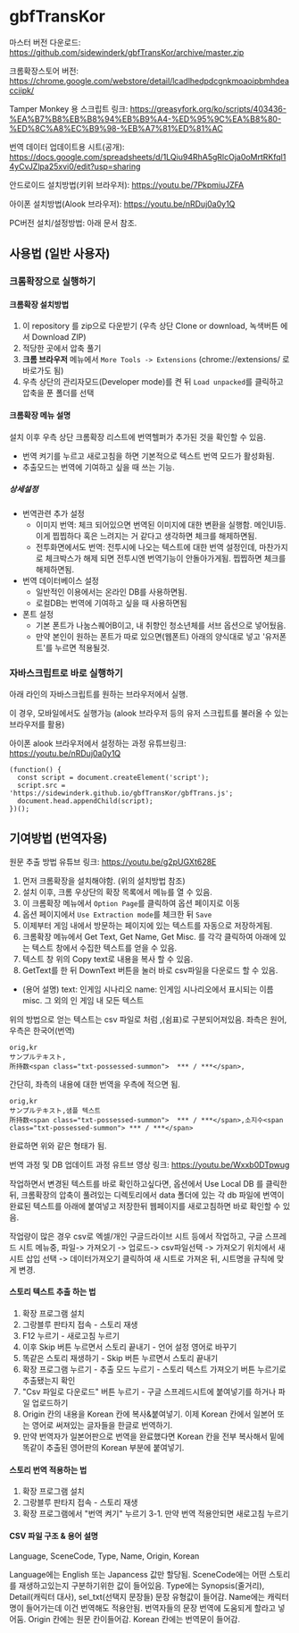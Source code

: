 # gbfTransKor

마스터 버전 다운로드: https://github.com/sidewinderk/gbfTransKor/archive/master.zip

크롬확장스토어 버전: https://chrome.google.com/webstore/detail/lcadlhedpdcgnkmoaoipbmhdeacciipk/

Tamper Monkey 용 스크립트 링크: https://greasyfork.org/ko/scripts/403436-%EA%B7%B8%EB%B8%94%EB%B9%A4-%ED%95%9C%EA%B8%80-%ED%8C%A8%EC%B9%98-%EB%A7%81%ED%81%AC

번역 데이터 업데이트용 시트(공개): https://docs.google.com/spreadsheets/d/1LQiu94RhA5gRlcOja0oMrtRKfql14yCvJZlpa25xvi0/edit?usp=sharing

안드로이드 설치방법(키위 브라우저): https://youtu.be/7PkpmiuJZFA

아이폰 설치방법(Alook 브라우저): https://youtu.be/nRDuj0a0y1Q

PC버전 설치/설정방법: 아래 문서 참조.


## 사용법 (일반 사용자)

### 크롬확장으로 실행하기
#### 크롬확장 설치방법
 1. 이 repository 를 zip으로 다운받기 (우측 상단 Clone or download, 녹색버튼 에서 Download ZIP)
 2. 적당한 곳에서 압축 풀기
 3. **크롬 브라우저** 메뉴에서 `More Tools -> Extensions` (chrome://extensions/ 로 바로가도 됨)
 4. 우측 상단의 관리자모드(Developer mode)를 켠 뒤 `Load unpacked`를 클릭하고 압축을 푼 폴더를 선택

#### 크롬확장 메뉴 설명
설치 이후 우측 상단 크롬확장 리스트에 번역헬퍼가 추가된 것을 확인할 수 있음.

  * 번역 켜기를 누르고 새로고침을 하면 기본적으로 텍스트 번역 모드가 활성화됨. 
  * 추출모드는 번역에 기여하고 싶을 때 쓰는 기능.

##### 상세설정 #####
  * 번역관련 추가 설정
    * 이미지 번역: 체크 되어있으면 번역된 이미지에 대한 변환을 실행함. 메인UI등. 이게 찝찝하다 혹은 느려지는 거 같다고 생각하면 체크를 해제하면됨.
    * 전투화면에서도 번역: 전투시에 나오는 텍스트에 대한 번역 설정인데, 마찬가지로 체크박스가 해제 되면 전투시엔 번역기능이 안돌아가게됨. 찝찝하면 체크를 해제하면됨.
  * 번역 데이터베이스 설정
    * 일반적인 이용에서는 온라인 DB를 사용하면됨.
    * 로컬DB는 번역에 기여하고 싶을 때 사용하면됨
  * 폰트 설정
    * 기본 폰트가 나눔스퀘어B이고, 내 취향인 청소년체를 서브 옵션으로 넣어뒀음.
    * 만약 본인이 원하는 폰트가 따로 있으면(웹폰트) 아래의 양식대로 넣고 '유저폰트'를 누르면 적용될것.

### 자바스크립트로 바로 실행하기
아래 라인의 자바스크립트를 원하는 브라우저에서 실행.

이 경우, 모바일에서도 실행가능 (alook 브라우저 등의 유저 스크립트를 불러올 수 있는 브라우저를 활용)

아이폰 alook 브라우저에서 설정하는 과정 유튜브링크: https://youtu.be/nRDuj0a0y1Q
~~~
(function() {
  const script = document.createElement('script');
  script.src = 'https://sidewinderk.github.io/gbfTransKor/gbfTrans.js';
  document.head.appendChild(script);
})();
~~~

## 기여방법 (번역자용)

원문 추출 방법 유튜브 링크: https://youtu.be/g2pUGXt628E

 1. 먼저 크롬확장을 설치해야함. (위의 설치방법 참조)
 2. 설치 이후, 크롬 우상단의 확장 목록에서 메뉴를 열 수 있음.
 3. 이 크롬확장 메뉴에서 `Option Page`를 클릭하여 옵션 페이지로 이동
 4. 옵션 페이지에서 `Use Extraction mode`를 체크한 뒤 `Save`
 5. 이제부터 게임 내에서 방문하는 페이지에 있는 텍스트를 자동으로 저장하게됨.
 6. 크롬확장 메뉴에서 Get Text, Get Name, Get Misc. 를 각각 클릭하여 아래에 있는 텍스트 창에서 수집한 텍스트를 얻을 수 있음.
 7. 텍스트 창 위의 Copy text로 내용을 복사 할 수 있음.
 8. GetText를 한 뒤 DownText 버튼을 눌러 바로 csv파일을 다운로드 할 수 있음.
 * (용어 설명) text: 인게임 시나리오 name: 인게임 시나리오에서 표시되는 이름 misc. 그 외의 인 게임 내 모든 텍스트
 
위의 방법으로 얻는 텍스트는 csv 파일로 처럼 ,(쉼표)로 구분되어져있음. 좌측은 원어,우측은 한국어(번역)

~~~
orig,kr
サンプルテキスト,
所持数<span class="txt-possessed-summon">	*** / ***</span>,
~~~
간단히, 좌측의 내용에 대한 번역을 우측에 적으면 됨. 
~~~
orig,kr
サンプルテキスト,샘플 텍스트
所持数<span class="txt-possessed-summon">	*** / ***</span>,소지수<span class="txt-possessed-summon">	*** / ***</span>
~~~
완료하면 위와 같은 형태가 됨.

번역 과정 및 DB 업데이트 과정 유트브 영상 링크: https://youtu.be/Wxxb0DTpwug

작업하면서 변경된 텍스트를 바로 확인하고싶다면, 옵션에서 Use Local DB 를 클릭한뒤, 크롬확장의 압축이 풀려있는 디렉토리에서 data 폴더에 있는 각 db 파일에 번역이 완료된 텍스트를 아래에 붙여넣고 저장한뒤 웹페이지를 새로고침하면 바로 확인할 수 있음.

작업량이 많은 경우 csv로 엑셀/개인 구글드라이브 시트 등에서 작업하고, 구글 스프레드 시트 메뉴중, 파일-> 가져오기 -> 업로드-> csv파일선택 -> 가져오기 위치에서 새 시트 삽입 선택 -> 데이터가져오기 클릭하여 새 시트로 가져온 뒤, 시트명을 규칙에 맞게 변경.

#### 스토리 텍스트 추출 하는 법

1. 확장 프로그램 설치
2. 그랑블루 판타지 접속 - 스토리 재생
3. F12 누르기 - 새로고침 누르기
4. 이후 Skip 버튼 누르면서 스토리 끝내기 - 언어 설정 영어로 바꾸기
5. 똑같은 스토리 재생하기 - Skip 버튼 누르면서 스토리 끝내기
6. 확장 프로그램 누르기 - 추출 모드 누르기 - 스토리 텍스트 가져오기 버튼 누르기로 추출됐는지 확인
7. "Csv 파일로 다운로드" 버튼 누르기 - 구글 스프레드시트에 붙여넣기를 하거나 파일 업로드하기
8. Origin 칸의 내용을 Korean 칸에 복사&붙여넣기. 이제 Korean 칸에서 일본어 또는 영어로 써져있는 글자들을 한글로 번역하기.
9. 만약 번역자가 일본어판으로 번역을 완료했다면 Korean 칸을 전부 복사해서 밑에 똑같이 추출된 영어판의 Korean 부분에 붙여넣기.

#### 스토리 번역 적용하는 법
1. 확장 프로그램 설치
2. 그랑블루 판타지 접속 - 스토리 재생
3. 확장 프로그램에서 "번역 켜기" 누르기
3-1. 만약 번역 적용안되면 새로고침 누르기

#### CSV 파일 구조 & 용어 설명
Language, SceneCode, Type, Name, Origin, Korean

Language에는 English 또는 Japancess 값만 할당됨.
SceneCode에는 어떤 스토리를 재생하고있는지 구분하기위한 값이 들어있음.
Type에는 Synopsis(줄거리), Detail(캐릭터 대사), sel_txt(선택지 문장들) 문장 유형값이 들어감.
Name에는 캐릭터 명이 들어가는데 이건 번역해도 적용안됨. 번역자들의 문장 번역에 도움되게 할라고 넣어둠.
Origin 칸에는 원문 칸이들어감.
Korean 칸에는 번역문이 들어감.
